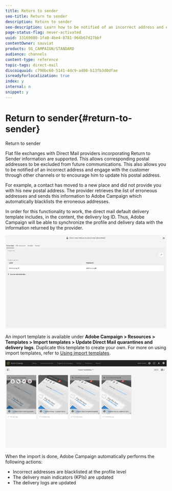 ```yaml
---
title: Return to sender
seo-title: Return to sender
description: Return to sender
seo-description: Learn how to be notified of an incorrect address and exclude it from future communications.
page-status-flag: never-activated
uuid: 33169080-1fa0-4be4-8781-964b67d27bbf
contentOwner: sauviat
products: SG_CAMPAIGN/STANDARD
audience: channels
content-type: reference
topic-tags: direct-mail
discoiquuid: c790bc60-5141-4dc9-ad80-b13fb3d0dfae
isreadyforlocalization: true
index: y
internal: n
snippet: y
---
```


# Return to sender{#return-to-sender}

Return to sender

Flat file exchanges with Direct Mail providers incorporating Return to Sender information are supported. This allows corresponding postal addresses to be excluded from future communications. This also allows you to be notified of an incorrect address and engage with the customer through other channels or to encourage him to update his postal address.

For example, a contact has moved to a new place and did not provide you with his new postal address. The provider retrieves the list of erroneous addresses and sends this information to Adobe Campaign which automatically blacklists the erroneous addresses.

In order for this functionality to work, the direct mail default delivery template includes, in the content, the delivery log ID. Thus, Adobe Campaign will be able to synchronize the profile and delivery data with the information returned by the provider.

![](assets/direct_mail_return_sender_1.png)

An import template is available under **Adobe Campaign > Resources > Templates > Import templates > Update Direct Mail quarantines and delivery logs**. Duplicate this template to create your own. For more on using import templates, refer to [Using import templates](../../automating/using/defining-import-templates.md).

![](assets/direct_mail_return_sender_2.png)

When the import is done, Adobe Campaign automatically performs the following actions:

* Incorrect addresses are blacklisted at the profile level
* The delivery main indicators (KPIs) are updated
* The delivery logs are updated

